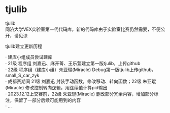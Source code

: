 # tjulib
tjulib  
同济大学VEX实验室第一代代码库，新的代码库由于实验室比赛仍然需要，不便公开，请见谅

tjulib建立更新历程  

· 建库小组成员尝试建库  
· 21级 程序组 刘嘉迅、麻开菁、王乐萱建立第一版tjulib，上传github  
· 22级 程序组（建库小组）朱亚琨(Miracle) Debug第一版tjulib上传github，small_S_car_zyk  
· 成都赛期间 21级 刘嘉迅 封装手动函数，修改移动、转向函数；22级 朱亚琨(Miracle) 修改控制转向逻辑，用连续值计算pid输出  
· 2023.12.12上交赛前，22级 朱亚琨(Miracle) 删改部分冗余内容，增加部分标注，保留了一部分后续可能用到的内容  
· ...  


